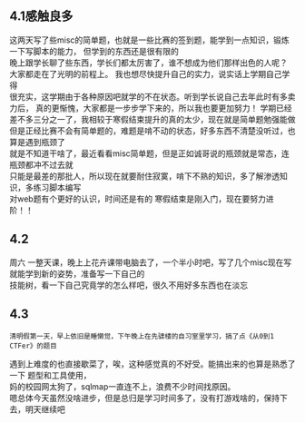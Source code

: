 ##  4.1感触良多
   这两天写了些misc的简单题，也就是一些比赛的签到题，能学到一点知识，锻炼一下写脚本的能力，
但学到的东西还是很有限的   
    晚上跟学长聊了些东西，学长们都太厉害了，谁不想成为他们那样出色的人呢？
大家都走在了光明的前程上。 我也想尽快提升自己的实力，说实话上学期自己学得    
很充实，这学期由于各种原因吧就学的不在状态。听到学长说自己去年此时有多卖力后，
真的更惭愧，大家都是一步步学下来的，所以我也要更加努力！
    学期已经差不多三分之一了，我相较于寒假结束提升的真的太少，现在就是简单题勉强能做
但是正经比赛不会有简单题的，难题是啃不动的状态，好多东西不清楚没听过，也算是遇到瓶颈了    
就是不知道干啥了，最近看看misc简单题，但是正如诚哥说的瓶颈就是常态，连瓶颈都冲不过去就   
只能是最差的那批人，所以现在就要耐住寂寞，啃下不熟的知识，多了解渗透知识，多练习脚本编写   
对web题有个更好的认识，时间还是有的
    寒假结束是刚入门，现在要努力进阶！！
   
## 4.2
周六 一整天课，晚上上花卉课带电脑去了，一个半小时吧，写了几个misc现在写就能学到新的姿势，准备写一下自己的   
技能树，看一下自己究竟学的怎么样吧，很久不用好多东西也在淡忘   

## 4.3
    清明假第一天，早上依旧是睡懒觉，下午晚上在先骕楼的自习室里学习，搞了点《从0到1 CTFer》的题目    
遇到上难度的也直接歇菜了，唉，这种感觉真的不好受。能搞出来的也算是熟悉了一下 题型和工具使用，   
妈的校园网太狗了，sqlmap一直连不上，浪费不少时间找原因。      
    嗯总体今天虽然没啥进步，但是总归是学习时间多了，没有打游戏啥的，保持下去，明天继续吧     
    
